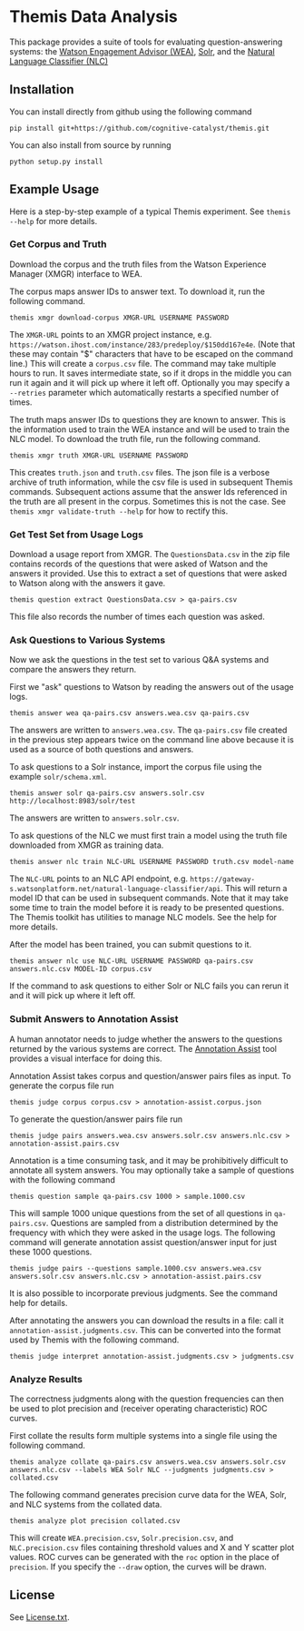 # Themis Data Analysis

This package provides a suite of tools for evaluating question-answering systems: the
[Watson Engagement Advisor (WEA)](http://www.ibm.com/smarterplanet/us/en/ibmwatson/engagement_advisor.html),
[Solr](http://lucene.apache.org/solr),
and the [Natural Language Classifier (NLC)](http://www.ibm.com/smarterplanet/us/en/ibmwatson/developercloud/doc/nl-classifier/)

## Installation

You can install directly from github using the following command

    pip install git+https://github.com/cognitive-catalyst/themis.git

You can also install from source by running

    python setup.py install

## Example Usage

Here is a step-by-step example of a typical Themis experiment.
See `themis --help` for more details.

### Get Corpus and Truth

Download the corpus and the truth files from the Watson Experience Manager (XMGR) interface to WEA.

The corpus maps answer IDs to answer text.
To download it, run the following command.

    themis xmgr download-corpus XMGR-URL USERNAME PASSWORD

The `XMGR-URL` points to an XMGR project instance, e.g. `https://watson.ihost.com/instance/283/predeploy/$150dd167e4e`.
(Note that these may contain "$" characters that have to be escaped on the command line.)
This will create a `corpus.csv` file.
The command may take multiple hours to run.
It saves intermediate state, so if it drops in the middle you can run it again and it will pick up where it left off.
Optionally you may specify a `--retries` parameter which automatically restarts a specified number of times.

The truth maps answer IDs to questions they are known to answer.
This is the information used to train the WEA instance and will be used to train the NLC model.
To download the truth file, run the following command.

    themis xmgr truth XMGR-URL USERNAME PASSWORD

This creates `truth.json` and `truth.csv` files.
The json file is a verbose archive of truth information, while the csv file is used in subsequent Themis commands.
Subsequent actions assume that the answer Ids referenced in the truth are all present in the corpus.
Sometimes this is not the case.
See `themis xmgr validate-truth --help` for how to rectify this.


### Get Test Set from Usage Logs

Download a usage report from XMGR.
The `QuestionsData.csv` in the zip file contains records of the questions that were asked of Watson and the answers it
provided.
Use this to extract a set of questions that were asked to Watson along with the answers it gave.

    themis question extract QuestionsData.csv > qa-pairs.csv

This file also records the number of times each question was asked.

### Ask Questions to Various Systems

Now we ask the questions in the test set to various Q&A systems and compare the answers they return.

First we "ask" questions to Watson by reading the answers out of the usage logs.

    themis answer wea qa-pairs.csv answers.wea.csv qa-pairs.csv

The answers are written to `answers.wea.csv`.
The `qa-pairs.csv` file created in the previous step appears twice on the command line above because it is used as a
source of both questions and answers.

To ask questions to a Solr instance, import the corpus file using the example `solr/schema.xml`.

    themis answer solr qa-pairs.csv answers.solr.csv http://localhost:8983/solr/test

The answers are written to `answers.solr.csv`.

To ask questions of the NLC we must first train a model using the truth file downloaded from XMGR as training data.

    themis answer nlc train NLC-URL USERNAME PASSWORD truth.csv model-name

The `NLC-URL` points to an NLC API endpoint,
e.g. `https://gateway-s.watsonplatform.net/natural-language-classifier/api`.
This will return a model ID that can be used in subsequent commands.
Note that it may take some time to train the model before it is ready to be presented questions.
The Themis toolkit has utilities to manage NLC models.
See the help for more details.

After the model has been trained, you can submit questions to it.

    themis answer nlc use NLC-URL USERNAME PASSWORD qa-pairs.csv answers.nlc.csv MODEL-ID corpus.csv

If the command to ask questions to either Solr or NLC fails you can rerun it and it will pick up where it left off.

### Submit Answers to Annotation Assist

A human annotator needs to judge whether the answers to the questions returned by the various systems are correct.
The [Annotation Assist](https://github.com/cognitive-catalyst/annotation-assist) tool provides a visual interface for
doing this.

Annotation Assist takes corpus and question/answer pairs files as input.
To generate the corpus file run

    themis judge corpus corpus.csv > annotation-assist.corpus.json

To generate the question/answer pairs file run

    themis judge pairs answers.wea.csv answers.solr.csv answers.nlc.csv > annotation-assist.pairs.csv

Annotation is a time consuming task, and it may be prohibitively difficult to annotate all system answers.
You may optionally take a sample of questions with the following command

    themis question sample qa-pairs.csv 1000 > sample.1000.csv

This will sample 1000 unique questions from the set of all questions in `qa-pairs.csv`.
Questions are sampled from a distribution determined by the frequency with which they were asked in the usage logs.
The following command will generate annotation assist question/answer input for just these 1000 questions.

    themis judge pairs --questions sample.1000.csv answers.wea.csv answers.solr.csv answers.nlc.csv > annotation-assist.pairs.csv

It is also possible to incorporate previous judgments.
See the command help for details.

After annotating the answers you can download the results in a file: call it `annotation-assist.judgments.csv`.
This can be converted into the format used by Themis with the following command.

    themis judge interpret annotation-assist.judgments.csv > judgments.csv

### Analyze Results

The correctness judgments along with the question frequencies can then be used to plot precision and
(receiver operating characteristic) ROC curves.

First collate the results form multiple systems into a single file using the following command.

    themis analyze collate qa-pairs.csv answers.wea.csv answers.solr.csv answers.nlc.csv --labels WEA Solr NLC --judgments judgments.csv > collated.csv

The following command generates precision curve data for the WEA, Solr, and NLC systems from the collated data.

    themis analyze plot precision collated.csv

This will create `WEA.precision.csv`, `Solr.precision.csv`, and `NLC.precision.csv` files containing threshold values
and X and Y scatter plot values.
ROC curves can be generated with the `roc` option in the place of `precision`.
If you specify the `--draw` option, the curves will be drawn.

## License

See [License.txt](License.txt).
